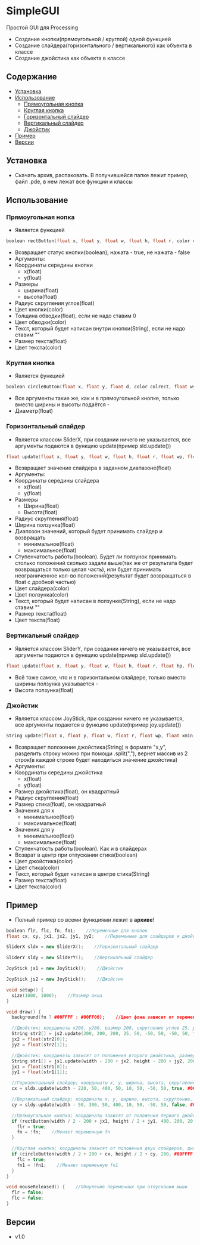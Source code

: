 # SimpleGUI
Простой GUI для Processing

- Создание кнопки(прямоугольной / круглой) одной функцией
- Создание слайдера(горизонтального / вертикального) как объекта в классе
- Создание джойстика как объекта в классе


## Содержание
- [Установка](#insl)
- [Использование](#use)
  - [Прямоугольная кнопка](#rb)
  - [Круглая кнопка](#cb)
  - [Горизонтальный слайдер](#xs)
  - [Вертикальный слайдер](#ys)
  - [Джойстик](#js)
- [Пример](#exp)
- [Версии](#ver)


<a id="insl"></a>
## Установка
- Скачать архив, распаковать. В получившейся папке лежит пример, файл .pde, в нем лежат все функции и классы


<a id="use"></a>
## Использование
<a id="rb"></a>
### Прямоугольная нопка
- Является функцией
```cpp
boolean rectButton(float x, float y, float w, float h, float r, color colrect, float ws, color colstrok, String text, float textsz, color coltext);
```
- Возвращает статус кнопки(boolean); нажата - true, не нажата - false
- Аргументы:
- Координаты середины кнопки
  - x(float)
  - y(float)
- Размеры
  - ширина(float)
  - высота(float)
- Радиус скругления углов(float)
- Цвет кнопки(color)
- Толщина обводки(float), если не надо ставим 0
- Цвет обводки(color)
- Текст, который будет написан внутри кнопки(String), если не надо ставим ""
- Размер текста(float)
- Цвет текста(color)


<a id="cb"></a>
### Круглая кнопка
- Является функцией
```cpp
boolean circleButton(float x, float y, float d, color colrect, float ws, color colstrok, String text, float textsz, color coltext);
```
- Все аргументы такие же, как и в прямоугольной кнопке, только вместо ширины и высоты подаётся -
- Диаметр(float)


<a id="xs"></a>
### Горизонтальный слайдер
- Является классом SliderX, при создании ничего не указывается, все аргументы подаются в функцию update(пример sld.update())
```cpp
float update(float x, float y, float w, float h, float r, float wp, float min, float max, boolean pr, color colrect, color colsld, String text, float textsz, color coltext);
```
- Возвращает значение слайдера в заданном диапазоне(float)
- Аргументы:
- Координаты середины слайдера
  - x(float)
  - y(float)
- Размеры
  - Ширина(float)
  - Высота(float)
- Радиус скругления(float)
- Ширина ползунка(float)
- Диапозон значений, который будет принимать слайдер и возвращать
  - минимальное(float)
  - максимальное(float)
- Ступенчатость работы(boolean). Будет ли ползунок принимать столько положений сколько задали выше(так же от результата будет возвращаться только целая часть), или будет принимать неограниченное кол-во положений(результат будет возвращаться в float с дробной частью)
- Цвет слайдера(color)
- Цвет ползунка(color)
- Текст, который будет написан в ползунке(String), если не надо ставим ""
- Размер текста(float)
- Цвет текста(float)


<a id="ys"></a>
### Вертикальный слайдер
- Является классом SliderY, при создании ничего не указывается, все аргументы подаются в функцию update(пример sld.update())
```cpp
float update(float x, float y, float w, float h, float r, float hp, float min, float max, boolean pr, color colrect, color colsld, String text, float textsz, color coltext)
```
- Всё тоже самое, что и в горизонтальном слайдере, только вместо ширины ползунка указывается -
- Высота ползунка(float)


<a id="js"></a>
### Джойстик
- Является классом JoyStick, при создании ничего не указывается, все аргументы подаются в функцию update(пример joy.update())
```cpp
String update(float x, float y, float w, float r, float wp, float xmin, float xmax, float ymin, float ymax, boolean pr, boolean rtc, color colrect, color coljs, String text, float textsz, color coltext)
```
- Возвращает положение джойстика(String) в формате "x,y", разделить строку можно при помощи .split(","), вернет массив из 2 строк(в каждой строке будет находиться значение джойстика)
- Аргументы:
- Координаты середины джойстика
  - x(float)
  - y(float)
- Размер джойстика(float), он квадратный
- Радиус скругления(float)
- Размер стика(float), он квадратный
- Значения для x
  - минимальное(float)
  - максимальное(float)
- Значения для y
  - минимальное(float)
  - максимальное(float)
- Ступенчатость работы(boolean). Как и в слайдерах
- Возврат в центр при отпускании стика(boolean)
- Цвет джойстика(color)
- Цвет стика(color)
- Текст, который будет написан в центре стика(String)
- Размер текста(float)
- Цвет текста(color)


<a id="exp"></a>
## Пример
- Полный пример со всеми функциями лежит в **архиве**!
```cpp
boolean flr, flc, fn, fn1;    //Переменные для кнопок
float cx, cy, jx1, jx2, jy1, jy2;    //Переменные для слайдеров и джойстиков

SliderX sldx = new SliderX();    //Горизонтальный слайдер

SliderY sldy = new SliderY();    //Вертикальный слайдер

JoyStick js1 = new JoyStick();    //Джойстик

JoyStick js2 = new JoyStick();    //Джойстик

void setup() {
  size(1000, 1000);    //Размер окна
}

void draw() {
  background(fn ? #00FFFF : #00FF00);    //Цвет фона зависит от переменной fn

  //Джойстик; координаты x200, y200, размер 200, скругление углов 25, размер стика 50, значения для x -50.. 50, значения для y -50.. 50, работа стика бесступенчато, возврат в центр отключен, цвет фона, цвет стика,  текст - положение этого стика, размер текста 20, цвет 255 - белый;
  String str2[] = js2.update(200, 200, 200, 25, 50, -50, 50, -50, 50, false, false, #0000FF, #594BFF, str(jx2) + "," + str(jy2), 20, 255).split(",");
  jx2 = float(str2[0]);
  jy2 = float(str2[1]);

  //Джойстик; координаты зависят от положения второго джойстика, размер 200, скругление 20, стик 50, значения для x -50.. 50, для y -50.. 50, стик работает ступенчато, возврат в центр включен, цвет фона, цвет стика, текст - положение этого стика, размер текста 20, цвет 0 - черный;
  String str1[] = js1.update(width - 200 + jx2, height - 200 + jy2, 200, 20, 50, -50, 50, -50, 50, true, true, #0000FF, #594BFF, str(jx1) + "," + str(jy1), 20, 0).split(",");
  jx1 = float(str1[0]);
  jy1 = float(str1[1]);

  //Горизонтальный слайдер; координаты x, y, ширина, высота, скругление, значение -50.. 50, работает ступенчато, цвет фона, цвет слайдера, текст - положение этого слайдера, размер текста 20, цвет 0 - черный;
  cx = sldx.update(width - 220, 50, 400, 50, 10, 50, -50, 50, true, #0000FF, #594BFF, str(cx), 20, 0);

  //Вертикальный слайдер; координаты x, y, ширина, высота, скругление, размер слайдера, значения -50.. 50, работает бесступенчато, цвет фона, цвет слайдера, текст - значение этого слайдера во float(ограничено 3 знаками после запятой с помощью nfc()), размер текста 20, цвет текста - синий;
  cy = sldy.update(width - 50, 300, 50, 400, 10, 50, -50, 50, false, #0000FF, #594BFF, nfc(cy, 3), 20, #FF0000);

  //Прямоугольная кнопка; координаты зависят от положения первого джойстика, шиирина, высота, скругление, цвет зависит от fn1, ширина обводки 10, цвет обводки красный, текст Фон, размер текста 160, цвет текста синий;
  if (rectButton(width / 2 - 200 + jx1, height / 2 + jy1, 400, 200, 20, fn1 ? #FFFF00 : #00FFFF, 10, #FF0000, "Фон", 160, #0000FF) && !flr) {
    flr = true;
    fn = !fn;    //Меняет переменную fn
  }

  //Круглая кнопка; координаты зависят от положения двух слайдеров, диаметр 200, цвет, ширина обводки 10, цвет обводки, текст Цвет, размер текста 70, цвет текста;
  if (circleButton(width / 2 + 200 + cx, height / 2 + cy, 200, #00FFFF, 10, #FF0000, "Цвет", 70, #0000FF) && !flc) {
    flc = true;
    fn1 = !fn1;    //Меняет переменную fn1
  }
}

void mouseReleased() {    //Обнуление переменных при отпускании мыши
  flr = false;
  flc = false;
}
```


<a id="ver"></a>
## Версии
- v1.0
